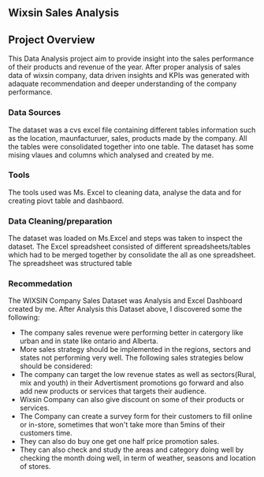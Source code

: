 ## Wixsin Sales Analysis 


## Project Overview

This Data Analysis project aim to provide insight into the sales performance of their products and revenue of the year. After proper analysis of sales data of wixsin company, data driven insights and KPIs was generated with adaquate recommendation and deeper understanding of the company performance.


### Data Sources 

The dataset was a cvs excel file containing different tables information such as the location, maunfacturuer, sales, products made by the company. All the tables were consolidated together into one table. The dataset has some mising vlaues and columns which analysed and created by me.

### Tools

The tools used was Ms. Excel to cleaning data, analyse the data and for creating piovt table and dashbaord. 


### Data Cleaning/preparation

The dataset was loaded on Ms.Excel and steps was taken to inspect the dataset. The Excel spreadsheet consisted of different spreadsheets/tables which had to be merged together by consolidate the all as one spreadsheet. The spreadsheet was structured table 

### Recommedation 


The WIXSIN Company Sales Dataset was Analysis and Excel Dashboard created by me. After Analysis this Dataset above, I discovered some the following: 
- The company sales revenue were performing better in catergory like urban and in state like ontario and Alberta.
- More sales strategy should be implemented in the regions, sectors and states not performing very well.
The following sales strategies below should be considered:
- The company can target the low revenue states as well as sectors(Rural, mix and youth) in their Advertisment promotions go forward and also add new products or services that targets their audience.
- Wixsin Company can also give discount on some of their products or services.
- The Company can create a survey form for their customers to fill online or in-store, sometimes that won't take more than 5mins of their customers time.
- They can also do buy one get one half price promotion sales.
- They can also check and study the areas and category doing well by checking the month doing well, in term of weather, seasons and location of stores.
